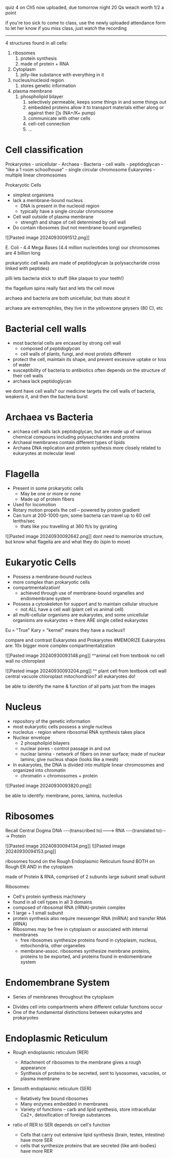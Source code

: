 quiz 4 on Ch5 now uploaded, due tomorrow night
	20 Qs weach worth 1/2 a point

if you're too sick to come to class, use the newly uploaded attendance form to let her know
	if you miss class, just watch the recording

-----------
4 structures found in all cells:
1. ribosomes
	1. protein synthesis
	2. made of protein + RNA
2. Cytoplasm
	1. jelly-like substance with everything in it
3. nucleus/nucleoid region
	1. stores genetic information
4. plasma membrane
	1. phospholipid bilayer
		1. selectively permeable, keeps some things in and some things out
		2. embedded proteins allow it to transport materials either along or against their []s (NA+/K+ pump)
		3. communicate with other cells
		4. cell-cell connection
		5. ...

# Cell classification
Prokaryotes
	- unicellular
		- Archaea
		- Bacteria
	- cell walls - peptidoglycan
		- "like a 1 room schoolhouse"
	- single circular chromosome
Eukaryotes
	- multiple linear chromosomes


Prokaryotic Cells
- simplest organisms
- lack a membrane-bound nucleus
	- DNA is present in the nucleoid region
	- typically have a single circular chromosome
- Cell wall outside of plasma membrane
	- strength and shape of cell determined by cell wall
- Do contain ribosomes (but not membrane-bound organelles)

![[Pasted image 20240930091512.png]]

E. Coli - 4.4 Mega Bases (4.4 million nucleotides long)
our chromosomes are 4 billion long

prokaryotic cell walls are made of peptidoglycan (a polysaccharide cross linked with peptides)

pilli lets bacteria stick to stuff (like plaque to your teeth!)

the flagellum spins really fast and lets the cell move

archaea and bacteria are both unicellular, but thats about it

archaea are extremophiles, they live in the yellowstone geysers (80 C), etc

# Bacterial cell walls
- most bacterial cells are encased by strong cell wall
	- composed of *peptidoglycan*
	- cell walls of plants, fungi, and most protists different
- protect the cell, maintain its shape, and prevent excessive uptake or loss of water
- susceptibility of bacteria to antibiotics often depends on the structure of their cell walls
- archaea lack peptidoglycan

we dont have cell walls?
	our medicine targets the cell walls of bacteria, weakens it, and then the bacteria burst

# Archaea vs Bacteria
- archaea cell walls lack peptidoglycan, but are made up of various chemical compouns including polysaccharides and proteins
- Archaeal membranes contain different types of lipids
- Archaea DNA replication and protein synthesis more closely related to eukaryotes at molecular level 

# Flagella
- Present in some prokaryotic cells
	- May be one or more or none
	- Made up of protein fibers
- Used for locomotion
- Rotary motion propels the cell – powered by proton gradient
- Can turn at 200-1000 rpm; some bacteria can travel up to 60 cell lenths/sec
	- thats like you travelling at 360 ft/s by gyrating

![[Pasted image 20240930092642.png]]
dont need to memorize structure, but know what flagella are and what they do (spin to move)

# Eukaryotic Cells
- Possess a membrane-bound nucleus
- more complex than prokaryotic cells
- compartmentalization!
	- achieved through use of membrane-bound organelles and endomembrane system
- Possess a cytoskeleton for support and to maintain cellular structure
	- not ALL have a cell wall (plant cell vs animal cell)
- all multi-cellular organisms are eukaryotes, and some unicellular organisms are eukaryotes -> there ARE single celled eukaryotes

Eu = "True"
Kary = "kernel"
	means they have a nucleus!!

compare and contrast Eukaryotes and Prokaryotes #MEMORIZE
	Eukaryotes are:
		10x bigger
		more complex
		compartmentalization

![[Pasted image 20240930093148.png]]
^^animal cell from textbook
	no cell wall
	no chloroplast

![[Pasted image 20240930093204.png]]
^^ plant cell from textbook
	cell wall
	central vacuole
	chloroplast
	mitochondrion?
		all eukaryotes do!

be able to identify the name & function of all parts just from the images

# Nucleus
- repository of the genetic information
- most eukaryotic cells possess a single nucleus
- nucleolus - region where ribosomal RNA synthesis takes place
- Nuclear envelope
	- 2 phospholipid bilayers
	- nuclear pores - control passage in and out
	- nuclear lamina - network of fibers on inner surface; made of nuclear lamins; give nucleus shape (looks like a mesh)
- In eukaryotes, the DNA is divided into multiple linear chromosomes and organized into chromatin
	- chromatin = chromosomes + protein

![[Pasted image 20240930093820.png]]

be able to identify:
	membrane, pores, lamina, nucleolus

# Ribosomes

Recall Central Dogma
	DNA ---(transcribed to)---> RNA ---(translated to)---> Protein

![[Pasted image 20240930094134.png]]
![[Pasted image 20240930094153.png]]

ribosomes found on the Rough Endoplasmic Reticulum
	found BOTH on Rough ER AND in the cytoplasm

made of Protein & RNA, comprised of 2 subunits
	large subunit
	small subunit

Ribosomes:
- Cell's protein synthesis machinery
- found in all cell types in all 3 domains
- composed of ribosomal RNA (rRNA)-protein complex
- 1 large + 1 small subunit
- protein synthesis also require messenger RNA (mRNA) and transfer RNA (tRNA)
- Ribosomes may be free in cytoplasm or associated with internal membranes
	- free ribosomes synthesize proteins found in cytoplasm, nucleus, mitochondria, other organelles
	- membrane-assoc. ribosomes synthesize membrane proteins, proteins to be exported, and proteins found in endomembrane system

# Endomembrane System
* Series of membranes throughout the cytoplasm
- Divides cell into compartments where different cellular functions occur
- One of the fundamental distinctions between eukaryotes and prokaryotes

# Endoplasmic Reticulum
- Rough endoplasmic reticulum (RER)
	- Attachment of ribosomes to the membrane gives a rough appearance
	- Synthesis of proteins to be secreted, sent to lysosomes, vacuoles, or plasma membrane
- Smooth endoplasmic reticulum (SER)
	- Relatively few bound ribosomes
	- Many enzymes embedded in membranes
	- Variety of functions – carb and lipid synthesis, store  intracellular Ca2+, detoxification of foreign substances

- ratio of RER to SER depends on cell's function
	- Cells that carry out extensive lipid synthesis (brain, testes, intestine) have more SER
	- cells that synthesize proteins that are secreted (like anti-bodies) have more RER